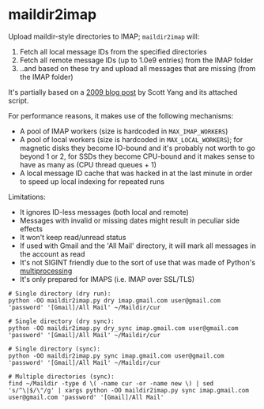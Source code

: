# maildir2imap
Upload maildir-style directories to IMAP; `maildir2imap` will:
1. Fetch all local message IDs from the specified directories
2. Fetch all remote message IDs (up to 1.0e9 entries) from the IMAP folder
3. ..and based on these try and upload all messages that are missing (from the IMAP folder)

It's partially based on a [2009 blog post](http://scott.yang.id.au/2009/01/migrate-emails-maildir-gmail.html) by Scott Yang and its attached script.

For performance reasons, it makes use of the following mechanisms:
* A pool of IMAP workers (size is hardcoded in `MAX_IMAP_WORKERS`)
* A pool of local workers (size is hardcoded in `MAX_LOCAL_WORKERS`); for magnetic disks they become IO-bound and it's probably not worth to go beyond 1 or 2, for SSDs they become CPU-bound and it makes sense to have as many as (CPU thread queues + 1)
* A local message ID cache that was hacked in at the last minute in order to speed up local indexing for repeated runs

Limitations:
* It ignores ID-less messages (both local and remote)
* Messages with invalid or missing dates might result in peculiar side effects
* It won't keep read/unread status
* If used with Gmail and the 'All Mail' directory, it will mark all messages in the account as read
* It's not SIGINT friendly due to the sort of use that was made of Python's [multiprocessing](https://docs.python.org/2/library/multiprocessing.html)
* It's only prepared for IMAPS (i.e. IMAP over SSL/TLS)

```shell
# Single directory (dry run):
python -OO maildir2imap.py dry imap.gmail.com user@gmail.com 'password' '[Gmail]/All Mail' ~/Maildir/cur

# Single directory (dry sync):
python -OO maildir2imap.py dry_sync imap.gmail.com user@gmail.com 'password' '[Gmail]/All Mail' ~/Maildir/cur

# Single directory (sync):
python -OO maildir2imap.py sync imap.gmail.com user@gmail.com 'password' '[Gmail]/All Mail' ~/Maildir/cur

# Multiple directories (sync):
find ~/Maildir -type d \( -name cur -or -name new \) | sed 's/^\|$/\"/g' | xargs python -OO maildir2imap.py sync imap.gmail.com user@gmail.com 'password' '[Gmail]/All Mail'
```

